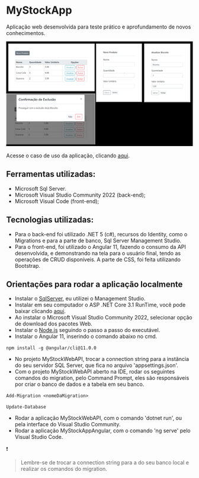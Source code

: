 # MyStockApp

Aplicação web desenvolvida para teste prático e aprofundamento de novos conhecimentos.

![ScreenshotsMyStockApp](https://github.com/joosephlr/MyStockApp/blob/main/ScreenshotApp.png)

Acesse o caso de uso da aplicação, clicando [aqui](https://github.com/joosephlr/MyStockApp/blob/main/CasosdeUso-AppMyStock.png).

## Ferramentas utilizadas: 

- Microsoft Sql Server.
- Microsoft Visual Studio Community 2022 (back-end); 
- Microsoft Visual Code (front-end);

## Tecnologias utilizadas:

- Para o back-end foi utilizado .NET 5 (c#), recursos do Identity, como o Migrations e para a parte de banco, Sql Server Management Studio.
- Para o front-end, foi utilizado o Angular 11, fazendo o consumo da API desenvolvida, e demonstrando na tela para o usuário final, tendo as operações de CRUD disponíveis. A parte de CSS, foi feita utilizando Bootstrap.

## Orientações para rodar a aplicação localmente

- Instalar o [SqlServer](https://www.microsoft.com/pt-br/sql-server/sql-server-downloads), eu utilizei o Management Studio.
- Instalar em seu computador o ASP .NET Core 3.1 RunTime, você pode baixar clicando [aqui](https://dotnet.microsoft.com/download/dotnet/thank-you/runtime-aspnetcore-3.1.21-windows-hosting-bundle-installer).
- Ao instalar o Microsoft Visual Studio Community 2022, selecionar opção de download dos pacotes Web.
- Instalar o [Node.js](https://nodejs.org/en/download/) seguindo o passo a passo do executável.
- Instalar o Angular 11, inserindo o comando abaixo no cmd.
```
npm install -g @angular/cli@11.0.0
```
- No projeto MyStockWebAPI, trocar a connection string para a instância do seu servidor SQL Server, que fica no arquivo 'appsettings.json'.
- Com o projeto MyStockWebAPI aberto na IDE, rodar os seguintes comandos do migration, pelo Command Prompt, eles são responsáveis por criar o banco de dados e a tabela em seu banco. 
```
Add-Migration <nomeDaMigration>
```

```
Update-Database
```
- Rodar a aplicação MyStockWebAPI, com o comando 'dotnet run', ou pela interface do Visual Studio Community.
- Rodar a aplicação MyStockAppAngular, com o comando 'ng serve' pelo Visual Studio Code.
  
:exclamation:
> Lembre-se de trocar a connection string para a do seu banco local e realizar os comandos do migration.
